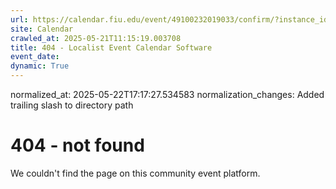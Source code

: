 ```yaml
---
url: https://calendar.fiu.edu/event/49100232019033/confirm/?instance_id=49100232020058&return=https%3A%2F%2Fcalendar.fiu.edu%2Fcalendar%3Fevent_types%255B%255D%3D121721
site: Calendar
crawled_at: 2025-05-21T11:15:19.003708
title: 404 - Localist Event Calendar Software
event_date: 
dynamic: True
---
```

normalized_at: 2025-05-22T17:17:27.534583
normalization_changes: Added trailing slash to directory path

# 404 - not found
We couldn't find the page on this community event platform.
